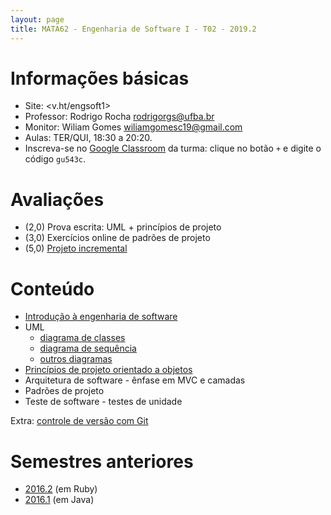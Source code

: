 ```yaml
---
layout: page
title: MATA62 - Engenharia de Software I - T02 - 2019.2
---
```


# Informações básicas

- Site: <v.ht/engsoft1>
- Professor: Rodrigo Rocha <rodrigorgs@ufba.br>
- Monitor: Wiliam Gomes <wiliamgomesc19@gmail.com>
- Aulas: TER/QUI, 18:30 a 20:20.
- Inscreva-se no [Google Classroom](https://classroom.google.com/) da turma: clique no botão `+` e digite o código `gu543c`.

# Avaliações

- (2,0) Prova escrita: UML + princípios de projeto
- (3,0) Exercícios online de padrões de projeto
- (5,0) [Projeto incremental](projeto-20192)

# Conteúdo

- [Introdução à engenharia de software](introducao-es)
- UML
    - [diagrama de classes](uml-classes)
    - [diagrama de sequência](uml-sequencia)
    - [outros diagramas](uml-outros)
- [Princípios de projeto orientado a objetos](principios-projeto)
- Arquitetura de software - ênfase em MVC e camadas
- Padrões de projeto
- Teste de software - testes de unidade

Extra: [controle de versão com Git](https://docs.google.com/presentation/d/1QTLn7roYJw_Cfm_IWRL-KusmQgnlQ6YVG6ZWePLDIFQ/edit)

# Semestres anteriores

- [2016.2](https://rodrigorgs.github.io/mata62-20162/) (em Ruby)
- [2016.1](https://rodrigorgs.github.io/mata62-20161/) (em Java)
